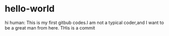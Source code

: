 # hello-world
hi human:
     This is my first gitbub codes.I am not a typical coder,and I want to be a great man from here.
     THis is a commit 
